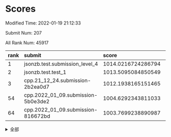 # Scores

Modified Time: 2022-01-19 21:12:33

Submit Num: 207

All Rank Num: 45917

| rank |               submit               |       score        |       sigma        | pk_num |
| :--- | :--------------------------------- | :----------------- | :----------------- | :----- |
| 1    | jsonzb.test.submission_level_4     | 1014.0216724286794 | 0.8017964821596946 | 890    |
| 2    | jsonzb.test.test_1                 | 1013.5095084850549 | 0.794843421857333  | 715    |
| 3    | cpp.21_12_24.submission-2b2ea0d7   | 1012.1938165151465 | 0.7618206132491145 | 888    |
| 54   | cpp.2022_01_09.submission-5b0e3de2 | 1004.6292343811033 | 0.7121220764070553 | 883    |
| 64   | cpp.2022_01_09.submission-816672bd | 1003.7699238890987 | 0.7170635883341939 | 887    |


<details>
<summary>全部</summary>

| rank |                 submit                 |       score        |       sigma        | pk_num |
| :--- | :------------------------------------- | :----------------- | :----------------- | :----- |
| 1    | jsonzb.test.submission_level_4         | 1014.0216724286794 | 0.8017964821596946 | 890    |
| 2    | jsonzb.test.test_1                     | 1013.5095084850549 | 0.794843421857333  | 715    |
| 3    | cpp.21_12_24.submission-2b2ea0d7       | 1012.1938165151465 | 0.7618206132491145 | 888    |
| 4    | gobigger.level_3.submission_level_3_36 | 1012.028309484353  | 0.7796763707831135 | 886    |
| 5    | gobigger.level_3.submission_level_3_33 | 1011.3135361956809 | 0.7453991532484847 | 896    |
| 6    | gobigger.level_3.submission_level_3_42 | 1011.1049317193302 | 0.7585229865218167 | 886    |
| 7    | gobigger.level_3.submission_level_3_8  | 1010.8195581115252 | 0.7507081982840095 | 890    |
| 8    | gobigger.level_3.submission_level_3_16 | 1010.7447804506545 | 0.7529800038652986 | 885    |
| 9    | gobigger.level_3.submission_level_3_37 | 1010.7255772051227 | 0.7477546143205448 | 889    |
| 10   | gobigger.level_3.submission_level_3_28 | 1010.6788049909843 | 0.7498593250778234 | 888    |
| 11   | gobigger.level_3.submission_level_3_43 | 1010.4891221307468 | 0.757230818674367  | 885    |
| 12   | gobigger.level_3.submission_level_3_4  | 1010.3948397495319 | 0.7619623751700673 | 888    |
| 13   | gobigger.level_3.submission_level_3_31 | 1010.3826886680006 | 0.7503781316792516 | 889    |
| 14   | gobigger.level_3.submission_level_3_44 | 1010.3813320545926 | 0.7525832846170487 | 889    |
| 15   | gobigger.level_3.submission_level_3_45 | 1010.2577669666223 | 0.7558394909868502 | 885    |
| 16   | gobigger.level_3.submission_level_3_15 | 1010.2503215654335 | 0.7371295965879826 | 890    |
| 17   | gobigger.level_3.submission_level_3_41 | 1010.1569322731153 | 0.7514588757968248 | 890    |
| 18   | gobigger.level_3.submission_level_3_38 | 1010.1568019723852 | 0.741108435759479  | 885    |
| 19   | gobigger.level_3.submission_level_3_35 | 1010.1490957023587 | 0.7327460749055177 | 886    |
| 20   | gobigger.level_3.submission_level_3_21 | 1010.1422010999358 | 0.7704025867761942 | 887    |
| 21   | gobigger.level_3.submission_level_3_18 | 1010.1388591394369 | 0.746358783456886  | 888    |
| 22   | gobigger.level_3.submission_level_3_32 | 1010.0913409947576 | 0.7321297907132212 | 889    |
| 23   | gobigger.level_3.submission_level_3_11 | 1010.0795227355801 | 0.7306821462043617 | 887    |
| 24   | gobigger.level_3.submission_level_3_47 | 1010.0402344954267 | 0.7463764537314641 | 891    |
| 25   | gobigger.level_3.submission_level_3_0  | 1010.0174178357981 | 0.7439995923842793 | 886    |
| 26   | gobigger.level_3.submission_level_3_29 | 1009.9767073909642 | 0.7488440668243248 | 893    |
| 27   | gobigger.level_3.submission_level_3_26 | 1009.9200812363757 | 0.7497779865571332 | 886    |
| 28   | gobigger.level_3.submission_level_3_10 | 1009.8852638109788 | 0.733924103183849  | 886    |
| 29   | gobigger.level_3.submission_level_3_48 | 1009.8786284817555 | 0.7510719066693967 | 887    |
| 30   | gobigger.level_3.submission_level_3_12 | 1009.7648720917264 | 0.7431205204485636 | 885    |
| 31   | gobigger.level_3.submission_level_3_2  | 1009.6856078470865 | 0.7440614154476966 | 890    |
| 32   | gobigger.level_3.submission_level_3_24 | 1009.5845769246894 | 0.7380324174946252 | 887    |
| 33   | gobigger.level_3.submission_level_3_25 | 1009.5084226770776 | 0.731536974090995  | 887    |
| 34   | gobigger.level_3.submission_level_3_6  | 1009.5081912716277 | 0.7585534122338804 | 886    |
| 35   | gobigger.level_3.submission_level_3_9  | 1009.3723262943058 | 0.7602954508958298 | 891    |
| 36   | gobigger.level_3.submission_level_3_20 | 1009.3286597061305 | 0.7346097671717315 | 890    |
| 37   | gobigger.level_3.submission_level_3_39 | 1009.2610158796874 | 0.7296698899824967 | 892    |
| 38   | gobigger.level_3.submission_level_3_27 | 1009.2240053600564 | 0.7530477346088579 | 889    |
| 39   | gobigger.level_3.submission_level_3_34 | 1009.1944989113929 | 0.7447671749619854 | 885    |
| 40   | gobigger.level_3.submission_level_3_46 | 1009.1152059779737 | 0.7603506201444435 | 888    |
| 41   | gobigger.level_3.submission_level_3_1  | 1009.064826377192  | 0.7320139029500167 | 891    |
| 42   | gobigger.level_3.submission_level_3_19 | 1009.0397127893617 | 0.7240350040348464 | 880    |
| 43   | gobigger.level_3.submission_level_3_5  | 1009.0196109447018 | 0.7522177686435061 | 891    |
| 44   | gobigger.level_3.submission_level_3_13 | 1008.9987473110065 | 0.7501056320407524 | 888    |
| 45   | gobigger.level_3.submission_level_3_23 | 1008.9500313962076 | 0.7302207066472626 | 887    |
| 46   | gobigger.level_3.submission_level_3_49 | 1008.9432785090268 | 0.7411944499710229 | 891    |
| 47   | gobigger.level_3.submission_level_3_14 | 1008.8507169635491 | 0.7519306923611132 | 892    |
| 48   | gobigger.level_3.submission_level_3_3  | 1008.7545773646348 | 0.7448367054880555 | 893    |
| 49   | gobigger.level_3.submission_level_3_7  | 1008.7299820732192 | 0.7334276229221853 | 882    |
| 50   | gobigger.level_3.submission_level_3_30 | 1008.4932161731193 | 0.7271406757859419 | 885    |
| 51   | gobigger.level_3.submission_level_3_40 | 1008.4575261640447 | 0.722773528774901  | 885    |
| 52   | gobigger.level_3.submission_level_3_17 | 1008.2641169147946 | 0.7233273127065012 | 889    |
| 53   | gobigger.level_3.submission_level_3_22 | 1007.8204459217216 | 0.7373943646082295 | 892    |
| 54   | cpp.2022_01_09.submission-5b0e3de2     | 1004.6292343811033 | 0.7121220764070553 | 883    |
| 55   | gobigger.level_1.submission_level_1_42 | 1004.5019897240726 | 0.7249320671865549 | 894    |
| 56   | gobigger.level_1.submission_level_1_23 | 1004.431853055645  | 0.7176023547793783 | 888    |
| 57   | gobigger.level_1.submission_level_1_33 | 1004.4125256007852 | 0.725310310296022  | 890    |
| 58   | gobigger.level_1.submission_level_1_22 | 1004.2876197347654 | 0.7365398014617395 | 892    |
| 59   | gobigger.level_1.submission_level_1_6  | 1004.1012389868888 | 0.7274446907619208 | 890    |
| 60   | gobigger.level_1.submission_level_1_31 | 1004.0573557618332 | 0.7124812404714312 | 888    |
| 61   | gobigger.level_1.submission_level_1_0  | 1004.0300055070057 | 0.7350331878778267 | 889    |
| 62   | gobigger.level_1.submission_level_1_39 | 1003.924877381205  | 0.7155497006651149 | 891    |
| 63   | gobigger.level_1.submission_level_1_17 | 1003.8420399194522 | 0.7246045094633183 | 890    |
| 64   | cpp.2022_01_09.submission-816672bd     | 1003.7699238890987 | 0.7170635883341939 | 887    |
| 65   | gobigger.level_1.submission_level_1_18 | 1003.6636631712128 | 0.7302496096636767 | 884    |
| 66   | gobigger.level_1.submission_level_1_19 | 1003.6317356003092 | 0.7077716646249624 | 891    |
| 67   | gobigger.level_1.submission_level_1_24 | 1003.5575176110601 | 0.7250332823351627 | 885    |
| 68   | gobigger.level_1.submission_level_1_38 | 1003.4112251313575 | 0.7225656127625626 | 888    |
| 69   | gobigger.level_1.submission_level_1_25 | 1003.4098923328479 | 0.7130540554977578 | 886    |
| 70   | gobigger.level_1.submission_level_1_8  | 1003.3854482500069 | 0.7254895043697691 | 882    |
| 71   | gobigger.level_1.submission_level_1_16 | 1003.3399780242357 | 0.7175467788376976 | 887    |
| 72   | gobigger.level_1.submission_level_1_5  | 1003.3170519365109 | 0.7117898401900833 | 885    |
| 73   | gobigger.level_1.submission_level_1_30 | 1003.3068832313671 | 0.706228751899058  | 890    |
| 74   | gobigger.level_1.submission_level_1_27 | 1003.3062810874945 | 0.7312358702003346 | 888    |
| 75   | gobigger.level_1.submission_level_1_41 | 1003.2780668643943 | 0.7137769250411061 | 889    |
| 76   | gobigger.level_1.submission_level_1_13 | 1003.2707275133454 | 0.7152852711520861 | 889    |
| 77   | gobigger.level_1.submission_level_1_10 | 1003.2160966299301 | 0.7324953408146552 | 882    |
| 78   | gobigger.level_1.submission_level_1_36 | 1003.1695569263901 | 0.7131156030041735 | 883    |
| 79   | gobigger.level_1.submission_level_1_28 | 1003.1541031175703 | 0.7261800841837226 | 888    |
| 80   | gobigger.level_1.submission_level_1_11 | 1003.1464605629842 | 0.7214588370562798 | 884    |
| 81   | gobigger.level_1.submission_level_1_35 | 1003.1324315171047 | 0.7218273867835415 | 896    |
| 82   | gobigger.level_1.submission_level_1_40 | 1003.1193298898593 | 0.7222164114308403 | 890    |
| 83   | gobigger.level_1.submission_level_1_14 | 1003.0777486416242 | 0.7038995506673498 | 888    |
| 84   | gobigger.level_1.submission_level_1_2  | 1003.0503469738675 | 0.7134228119382388 | 887    |
| 85   | gobigger.level_1.submission_level_1_7  | 1003.0324549243992 | 0.7109810053291602 | 892    |
| 86   | gobigger.level_1.submission_level_1_49 | 1002.9974267069101 | 0.7208454274777967 | 889    |
| 87   | gobigger.level_1.submission_level_1_29 | 1002.9480385321322 | 0.716920104701265  | 884    |
| 88   | gobigger.level_1.submission_level_1_34 | 1002.9272987867336 | 0.7176839653555429 | 891    |
| 89   | gobigger.level_1.submission_level_1_26 | 1002.9218329013189 | 0.706321041615105  | 887    |
| 90   | gobigger.level_1.submission_level_1_45 | 1002.9076824003818 | 0.7246207688011685 | 888    |
| 91   | gobigger.level_1.submission_level_1_32 | 1002.7619326692404 | 0.7059516339924439 | 884    |
| 92   | gobigger.level_1.submission_level_1_4  | 1002.7603601895063 | 0.7058762446396469 | 886    |
| 93   | gobigger.level_1.submission_level_1_20 | 1002.7269211476956 | 0.7212809447584925 | 892    |
| 94   | gobigger.level_1.submission_level_1_37 | 1002.5856885705432 | 0.7212917288340299 | 892    |
| 95   | gobigger.level_1.submission_level_1_9  | 1002.50823079744   | 0.7259801174308829 | 887    |
| 96   | gobigger.level_1.submission_level_1_1  | 1002.4997608076987 | 0.706585067035319  | 888    |
| 97   | gobigger.level_1.submission_level_1_48 | 1002.4804709032983 | 0.7097383931629869 | 890    |
| 98   | gobigger.level_1.submission_level_1_12 | 1002.3994114489986 | 0.7122332169193732 | 888    |
| 99   | gobigger.level_1.submission_level_1_3  | 1002.3746866177577 | 0.7166721130394024 | 889    |
| 100  | gobigger.level_1.submission_level_1_44 | 1002.2495663298671 | 0.7278877758888982 | 886    |
| 101  | gobigger.level_1.submission_level_1_43 | 1002.2042643521061 | 0.7203797455880381 | 886    |
| 102  | gobigger.level_1.submission_level_1_46 | 1001.6929428304535 | 0.7261602180769698 | 885    |
| 103  | gobigger.level_1.submission_level_1_15 | 1001.6440657749368 | 0.7190683864823529 | 890    |
| 104  | gobigger.level_1.submission_level_1_47 | 1001.6251949379008 | 0.712298032744175  | 887    |
| 105  | gobigger.level_1.submission_level_1_21 | 1001.5022235121013 | 0.7077032791737866 | 889    |
| 106  | gobigger.random.submission_random_40   | 997.1845437205087  | 0.7239312943951988 | 887    |
| 107  | gobigger.random.submission_random_3    | 996.9919651042926  | 0.7238976555860251 | 883    |
| 108  | gobigger.random.submission_random_23   | 996.8913030268408  | 0.7255524627298796 | 888    |
| 109  | gobigger.random.submission_random_18   | 996.8546461744791  | 0.7085299186050964 | 887    |
| 110  | gobigger.random.submission_random_20   | 996.8193832318256  | 0.714048493979748  | 888    |
| 111  | gobigger.random.submission_random_35   | 996.7676629225186  | 0.7390547027167594 | 890    |
| 112  | gobigger.random.submission_random_46   | 996.6986719294345  | 0.7232257948685776 | 885    |
| 113  | gobigger.random.submission_random_6    | 996.6756204530732  | 0.7232566763293402 | 889    |
| 114  | gobigger.random.submission_random_28   | 996.6070820629653  | 0.6963086473801544 | 882    |
| 115  | gobigger.random.submission_random_45   | 996.5976376721492  | 0.7250452284388604 | 886    |
| 116  | gobigger.random.submission_random_9    | 996.5122707473821  | 0.7172374108707084 | 883    |
| 117  | gobigger.random.submission_random_16   | 996.3471030810972  | 0.7215317652177928 | 890    |
| 118  | gobigger.random.submission_random_25   | 996.2322062039079  | 0.7185021845115878 | 893    |
| 119  | gobigger.random.submission_random_13   | 996.1966464850241  | 0.7298910245393424 | 892    |
| 120  | gobigger.random.submission_random_29   | 996.1702338030368  | 0.7281481961963181 | 885    |
| 121  | gobigger.random.submission_random_1    | 996.1552673541335  | 0.7266547244890499 | 894    |
| 122  | gobigger.random.submission_random_4    | 996.1494522912612  | 0.7302678664744341 | 894    |
| 123  | gobigger.random.submission_random_42   | 996.1432400919037  | 0.7140077393025628 | 890    |
| 124  | gobigger.random.submission_random_37   | 996.1030512697414  | 0.702025203152172  | 889    |
| 125  | gobigger.random.submission_random_39   | 996.0576262922451  | 0.7136262602362513 | 889    |
| 126  | gobigger.random.submission_random_47   | 995.9960778286767  | 0.7112566557544233 | 892    |
| 127  | gobigger.random.submission_random_19   | 995.9742975218353  | 0.7103160120750456 | 891    |
| 128  | gobigger.random.submission_random_5    | 995.9239165462794  | 0.7303977574153626 | 891    |
| 129  | gobigger.random.submission_random_22   | 995.9219164083129  | 0.7216555947585543 | 891    |
| 130  | gobigger.random.submission_random_7    | 995.9009198563956  | 0.7193393259211306 | 889    |
| 131  | gobigger.random.submission_random_41   | 995.8776819394476  | 0.7102067785700298 | 891    |
| 132  | gobigger.random.submission_random_15   | 995.8618606895506  | 0.7148781793215947 | 884    |
| 133  | gobigger.random.submission_random_14   | 995.8562381177296  | 0.7126483874426014 | 888    |
| 134  | gobigger.random.submission_random_21   | 995.8385322878564  | 0.7106735727268798 | 889    |
| 135  | gobigger.random.submission_random_34   | 995.7955319154804  | 0.7120666088779907 | 886    |
| 136  | gobigger.random.submission_random_38   | 995.7891269931824  | 0.7335243846493207 | 890    |
| 137  | gobigger.random.submission_random_43   | 995.7485191221348  | 0.7350959027937481 | 888    |
| 138  | gobigger.random.submission_random_11   | 995.6898769784759  | 0.7445455834153389 | 891    |
| 139  | gobigger.random.submission_random_17   | 995.6588758491882  | 0.7163249348128693 | 890    |
| 140  | gobigger.random.submission_random_10   | 995.62887156819    | 0.7464212823473074 | 886    |
| 141  | gobigger.random.submission_random_0    | 995.6074350244613  | 0.7316392331183232 | 887    |
| 142  | gobigger.random.submission_random_48   | 995.4948377633364  | 0.7254273846946171 | 889    |
| 143  | gobigger.random.submission_random_36   | 995.4937091676261  | 0.7338141067187716 | 886    |
| 144  | gobigger.random.submission_random_44   | 995.4605181133023  | 0.7354256636034291 | 883    |
| 145  | gobigger.random.submission_random_33   | 995.4311772275879  | 0.7204021998887342 | 896    |
| 146  | gobigger.random.submission_random_31   | 995.4086520717606  | 0.7173331556713621 | 888    |
| 147  | gobigger.random.submission_random_49   | 995.2784944428981  | 0.7129845833649161 | 889    |
| 148  | gobigger.random.submission_random_2    | 995.2513055255272  | 0.7175521482292735 | 889    |
| 149  | gobigger.random.submission_random_24   | 995.1381555358314  | 0.7159022197767813 | 885    |
| 150  | gobigger.random.submission_random_12   | 995.0435847107983  | 0.7290335348891334 | 888    |
| 151  | gobigger.random.submission_random_27   | 995.0256490551235  | 0.7136189805216998 | 895    |
| 152  | gobigger.random.submission_random_32   | 994.8876452554761  | 0.7090901370573103 | 887    |
| 153  | gobigger.random.submission_random_30   | 994.8089692319119  | 0.7187962274102955 | 889    |
| 154  | gobigger.random.submission_random_26   | 994.664583319548   | 0.722107126896582  | 887    |
| 155  | gobigger.random.submission_random_8    | 994.5202057854706  | 0.7171837150081652 | 884    |
| 156  | gobigger.level_2.submission_level_2_33 | 994.2783405055533  | 0.742435018690163  | 888    |
| 157  | gobigger.level_2.submission_level_2_32 | 994.1988137075565  | 0.735014920358743  | 887    |
| 158  | gobigger.level_2.submission_level_2_3  | 993.9765051677165  | 0.7316071010494245 | 888    |
| 159  | gobigger.level_2.submission_level_2_45 | 993.9667040283907  | 0.7415758969301266 | 884    |
| 160  | gobigger.level_2.submission_level_2_5  | 993.9638326252762  | 0.7434599828487224 | 891    |
| 161  | gobigger.level_2.submission_level_2_35 | 993.7920215628626  | 0.7431940274257746 | 886    |
| 162  | gobigger.level_2.submission_level_2_4  | 993.6152089544148  | 0.7302038766884037 | 889    |
| 163  | gobigger.level_2.submission_level_2_1  | 993.4194865541846  | 0.755134920600468  | 895    |
| 164  | gobigger.level_2.submission_level_2_28 | 993.391764144462   | 0.7382513840375019 | 889    |
| 165  | gobigger.level_2.submission_level_2_22 | 993.3609984422282  | 0.748554875257002  | 890    |
| 166  | gobigger.level_2.submission_level_2_24 | 993.2696746860425  | 0.7320866759412592 | 890    |
| 167  | gobigger.level_2.submission_level_2_2  | 993.0553312757287  | 0.745694036869199  | 889    |
| 168  | gobigger.level_2.submission_level_2_8  | 993.0147111704667  | 0.75017366807531   | 883    |
| 169  | gobigger.level_2.submission_level_2_42 | 992.9068356522074  | 0.7499722381710909 | 892    |
| 170  | gobigger.level_2.submission_level_2_11 | 992.8476813803436  | 0.7662498346580443 | 886    |
| 171  | gobigger.level_2.submission_level_2_43 | 992.8361440809889  | 0.7421451185186819 | 887    |
| 172  | gobigger.level_2.submission_level_2_18 | 992.8209807439864  | 0.7500854755892565 | 889    |
| 173  | gobigger.level_2.submission_level_2_46 | 992.8120927984429  | 0.7462881327563635 | 888    |
| 174  | gobigger.level_2.submission_level_2_25 | 992.6528450266163  | 0.7412640673834548 | 890    |
| 175  | gobigger.level_2.submission_level_2_47 | 992.6428087477864  | 0.7387758458951866 | 892    |
| 176  | gobigger.level_2.submission_level_2_7  | 992.5991246489608  | 0.7615911571043386 | 879    |
| 177  | gobigger.level_2.submission_level_2_15 | 992.5486221578348  | 0.7667318686935314 | 889    |
| 178  | gobigger.level_2.submission_level_2_0  | 992.5436307491108  | 0.7485512037532636 | 890    |
| 179  | gobigger.level_2.submission_level_2_41 | 992.5221833279871  | 0.7557123574572147 | 895    |
| 180  | gobigger.level_2.submission_level_2_20 | 992.4520312509953  | 0.7588112557636942 | 886    |
| 181  | gobigger.level_2.submission_level_2_40 | 992.4404742160427  | 0.7392428226494756 | 891    |
| 182  | gobigger.level_2.submission_level_2_26 | 992.378061422034   | 0.7553384565703906 | 882    |
| 183  | gobigger.level_2.submission_level_2_12 | 992.3681424140525  | 0.7569297057814357 | 885    |
| 184  | gobigger.level_2.submission_level_2_44 | 992.3442578624392  | 0.7579387685333085 | 890    |
| 185  | gobigger.level_2.submission_level_2_48 | 992.1028229460991  | 0.7676654541900833 | 893    |
| 186  | gobigger.level_2.submission_level_2_31 | 992.0886712264765  | 0.751312530924115  | 891    |
| 187  | gobigger.level_2.submission_level_2_23 | 991.9395007952495  | 0.7430431684730328 | 886    |
| 188  | gobigger.level_2.submission_level_2_37 | 991.9182187954602  | 0.7656687084521309 | 891    |
| 189  | gobigger.level_2.submission_level_2_13 | 991.8540585709799  | 0.7835481233365833 | 887    |
| 190  | gobigger.level_2.submission_level_2_21 | 991.8202997439271  | 0.7515075485214188 | 889    |
| 191  | gobigger.level_2.submission_level_2_14 | 991.7980550066944  | 0.7532764733360295 | 888    |
| 192  | gobigger.level_2.submission_level_2_17 | 991.7193799253649  | 0.7337998754421682 | 892    |
| 193  | gobigger.level_2.submission_level_2_34 | 991.7004821615226  | 0.7677176025451603 | 886    |
| 194  | gobigger.level_2.submission_level_2_10 | 991.4090620902213  | 0.7506338309188592 | 883    |
| 195  | gobigger.level_2.submission_level_2_9  | 991.3407337254645  | 0.7449921184550999 | 890    |
| 196  | gobigger.level_2.submission_level_2_6  | 991.168982475864   | 0.7548990667430795 | 889    |
| 197  | gobigger.level_2.submission_level_2_29 | 991.1430295086002  | 0.760473928341833  | 889    |
| 198  | gobigger.level_2.submission_level_2_27 | 990.9089828933843  | 0.7602474530616741 | 886    |
| 199  | gobigger.level_2.submission_level_2_30 | 990.8975916337016  | 0.7551144252654259 | 879    |
| 200  | gobigger.level_2.submission_level_2_36 | 990.7204424467268  | 0.755974007479439  | 890    |
| 201  | gobigger.level_2.submission_level_2_16 | 990.6416344955423  | 0.7626161414910614 | 892    |
| 202  | gobigger.level_2.submission_level_2_49 | 990.5847655974907  | 0.7630428227103653 | 884    |
| 203  | gobigger.level_2.submission_level_2_38 | 990.5827143340459  | 0.7922029291446925 | 880    |
| 204  | gobigger.level_2.submission_level_2_39 | 990.1515675919368  | 0.7645805467797121 | 890    |
| 205  | gobigger.level_2.submission_level_2_19 | 988.8810794502131  | 0.8260658836536331 | 883    |
| 206  | gobigger.none.submission_none_0        | 975.9573709402011  | 1.5206201666566463 | 892    |
| 207  | gobigger.none.submission_none_1        | 975.3577806209623  | 1.4672228914955334 | 888    |

</details>